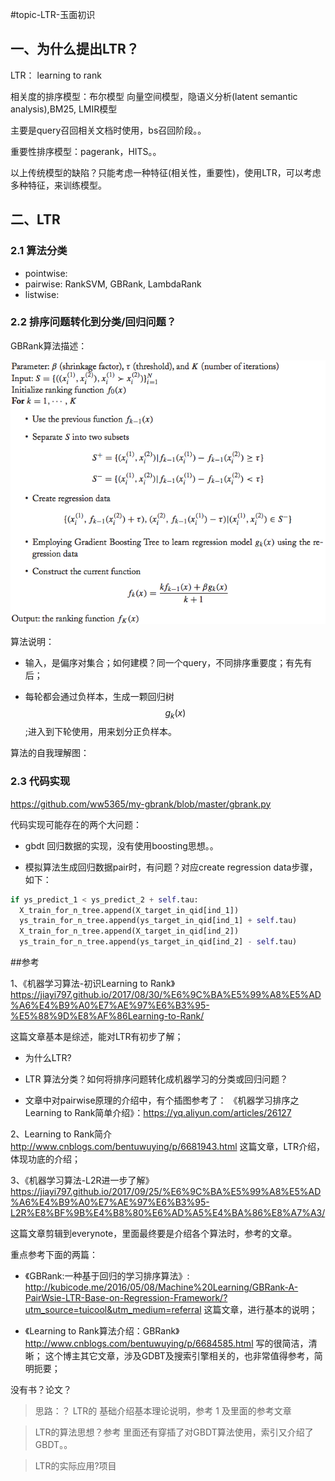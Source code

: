 #topic-LTR-玉面初识

## 一、为什么提出LTR？

LTR： learning to rank

相关度的排序模型：布尔模型 向量空间模型，隐语义分析(latent semantic analysis),BM25, LMIR模型

主要是query召回相关文档时使用，bs召回阶段。。

重要性排序模型：pagerank，HITS。。

以上传统模型的缺陷？只能考虑一种特征(相关性，重要性)，使用LTR，可以考虑多种特征，来训练模型。


## 二、LTR 

### 2.1 算法分类

* pointwise:
* pairwise: RankSVM, GBRank, LambdaRank
* listwise:



### 2.2 排序问题转化到分类/回归问题？


GBRank算法描述：

![](/assets/2-ltr-1.png)

算法说明：

* 输入，是偏序对集合；如何建模？同一个query，不同排序重要度；有先有后；

* 每轮都会通过负样本，生成一颗回归树$$g_k(x)$$;进入到下轮使用，用来划分正负样本。


算法的自我理解图：





### 2.3 代码实现


https://github.com/ww5365/my-gbrank/blob/master/gbrank.py

代码实现可能存在的两个大问题：

* gbdt 回归数据的实现，没有使用boosting思想。。

* 模拟算法生成回归数据pair时，有问题？对应create regression data步骤，如下：


```python
if ys_predict_1 < ys_predict_2 + self.tau:
  X_train_for_n_tree.append(X_target_in_qid[ind_1])
  ys_train_for_n_tree.append(ys_target_in_qid[ind_1] + self.tau)
  X_train_for_n_tree.append(X_target_in_qid[ind_2])
  ys_train_for_n_tree.append(ys_target_in_qid[ind_2] - self.tau)

```
















##参考

1、《机器学习算法-初识Learning to Rank》https://jiayi797.github.io/2017/08/30/%E6%9C%BA%E5%99%A8%E5%AD%A6%E4%B9%A0%E7%AE%97%E6%B3%95-%E5%88%9D%E8%AF%86Learning-to-Rank/

这篇文章基本是综述，能对LTR有初步了解；
* 为什么LTR?
* LTR 算法分类？如何将排序问题转化成机器学习的分类或回归问题？

* 文章中对pairwise原理的介绍中，有个插图参考了：
《机器学习排序之Learning to Rank简单介绍》：https://yq.aliyun.com/articles/26127

2、Learning to Rank简介
http://www.cnblogs.com/bentuwuying/p/6681943.html
这篇文章，LTR介绍，体现功底的介绍；

3、《机器学习算法-L2R进一步了解》
https://jiayi797.github.io/2017/09/25/%E6%9C%BA%E5%99%A8%E5%AD%A6%E4%B9%A0%E7%AE%97%E6%B3%95-L2R%E8%BF%9B%E4%B8%80%E6%AD%A5%E4%BA%86%E8%A7%A3/

这篇文章剪辑到everynote，里面最终要是介绍各个算法时，参考的文章。

重点参考下面的两篇：

* 《GBRank:一种基于回归的学习排序算法》:
http://kubicode.me/2016/05/08/Machine%20Learning/GBRank-A-PairWsie-LTR-Base-on-Regression-Framework/?utm_source=tuicool&utm_medium=referral
这篇文章，进行基本的说明；

* 《Learning to Rank算法介绍：GBRank》
http://www.cnblogs.com/bentuwuying/p/6684585.html
写的很简洁，清晰；
这个博主其它文章，涉及GDBT及搜索引擎相关的，也非常值得参考，简明扼要；



没有书？论文？


> 思路：？
> LTR的 基础介绍基本理论说明，参考 1 及里面的参考文章

> LTR的算法思想？参考
> 里面还有穿插了对GBDT算法使用，索引又介绍了GBDT。。 



>LTR的实际应用?项目








